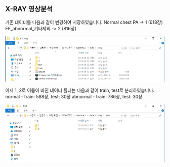 ## X-RAY 영상분석

기존 데이터를 다음과 같이 변경하여 저장하였습니다.
Normal chest PA -> 1 (618장)
EF_abnormal_기타제외 -> 2 (816장)

![capture1](./images/capture1.PNG)

이제 1, 2로 이름이 바뀐 데이터 폴더는 다음과 같이 train, test로 분리하였습니다.
normal - train: 588장, test: 30장
abnormal - train: 786장, test: 30장

![capture2](./images/capture2.PNG)